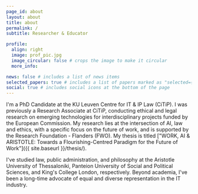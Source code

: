 ```yaml
---
page_id: about
layout: about
title: about
permalink: /
subtitle: Researcher & Educator

profile:
  align: right
  image: prof_pic.jpg
  image_circular: false # crops the image to make it circular
  more_info: 

news: false # includes a list of news items
selected_papers: true # includes a list of papers marked as "selected={true}"
social: true # includes social icons at the bottom of the page
---
```

 

I'm a PhD Candidate at the KU Leuven Centre for IT &amp; IP Law (CiTiP). I was previously a Research Associate at CiTiP, conducting ethical and legal research on emerging technologies for interdisciplinary projects funded by the European Commission. My research lies at the intersection of AI, law and ethics, with a specific focus on the future of work, and is supported by the Research Foundation - Flanders (FWO). My thesis is titled ["WORK, AI & ARISTOTLE: Towards a Flourishing-Centred Paradigm for the Future of Work"]({{ site.baseurl }}/thesis/).

I've studied law, public administration, and philosophy at the Aristotle University of Thessaloniki, Panteion University of Social and Political Sciences, and King's College London, respectively. Beyond academia, I've been a long-time advocate of equal and diverse representation in the IT industry.  
